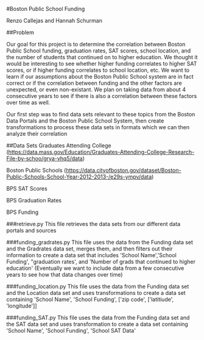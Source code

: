 #Boston Public School Funding

Renzo Callejas and Hannah Schurman

##Problem

Our goal for this project is to determine the correlation between Boston Public School funding, graduation rates, SAT scores, school location, and the number of students that continued on to higher education. We thought it would be interesting to see whether higher funding correlates to higher SAT scores, or if higher funding correlates to school location, etc. We want to learn if our assumptions about the Boston Public School system are in fact correct or if the correlation between funding and the other factors are unexpected, or even non-existant. We plan on taking data from about 4 consecutive years to see if there is also a correlation between these factors over time as well.   

Our first step was to find data sets relevant to these topics from the Boston Data Portals and the Boston Public School System, then create transformations to process these data sets in formats which we can then analyze their correlation


##Data Sets
Graduates Attending College (https://data.mass.gov/Education/Graduates-Attending-College-Research-File-by-schoo/grya-vhq5/data)

Boston Public Schools (https://data.cityofboston.gov/dataset/Boston-Public-Schools-School-Year-2012-2013-/e29s-ympv/data)

BPS SAT Scores

BPS Graduation Rates

BPS Funding

###retrieve.py
This file retrieves the data sets from our different data portals and sources

###funding_gradrates.py
This file uses the data from the Funding data set and the Gradrates data set, merges them, and then filters out their information to create a data set that includes 'School Name','School Funding', "graduation rates', and 'Number of grads that continued to higher education'
(Eventually we want to include data from a few consecutive years to see how that data changes over time)

###funding_location.py
This file uses the data from the Funding data set and the Location data set and uses transformations to create a data set containing 'School Name', 'School Funding', ['zip code', ['latitiude', 'longitude']]

###funding_SAT.py
This file uses the data from the Funding data set and the SAT data set and uses transformation to create a data set containing 'School Name', 'School Funding', 'School SAT Data'

   

